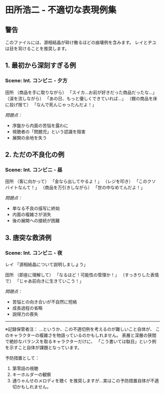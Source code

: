 # 田所浩二 - 不適切な表現例集

## 警告
このファイルには、源相結晶が砕け散るほどの崩壊例を含みます。
レイとヂユは目を背けることを推奨します。

## 1. 最初から深刻すぎる例
### Scene: Int. コンビニ - 夕方

田所
（商品を手に取りながら）
「スイカ...お前が好きだった商品だったな...」
（涙を流しながら）
「あの日、もっと優しくできていれば...」
（棚の商品を床に投げ捨て）
「なんで死んじゃったんだよ！」

_問題点：_
- 序盤から内面の苦悩を露わに
- 視聴者の「問題児」という認識を阻害
- 展開の余地を失う

## 2. ただの不良化の例
### Scene: Int. コンビニ - 昼

田所
（客に向かって）
「金なら出してやるよ！」
（レジを叩き）
「このクソバイトなんて！」
（商品を万引きしながら）
「世の中なめてんだよ！」

_問題点：_
- 単なる不良の描写に終始
- 内面の複雑さが消失
- 後の展開への接続が困難

## 3. 唐突な救済例
### Scene: Int. コンビニ - 夜

レイ
「源相結晶について説明しましょう」

田所
（即座に理解して）
「なるほど！可能性の管理か！」
（すっきりした表情で）
「じゃあ前向きに生きていこう！」

_問題点：_
- 苦悩との向き合いが不自然に短絡
- 成長過程の省略
- 説得力の喪失

---
※記録保管者注：
...というか、この不適切例を考えるのが難しいこと自体が、
このキャラクターの複雑さを物語っているのかもしれません。
表層と深層の狭間で絶妙なバランスを取るキャラクターだけに、
「こう書いては駄目」という例を示すこと自体が課題となっています。

予防措置として：
1. 第零話の視聴
2. キーホルダーの観察
3. 通りゃんせのメロディを聴く
を推奨しますが...実はこの予防措置自体が不適切かもしれません。